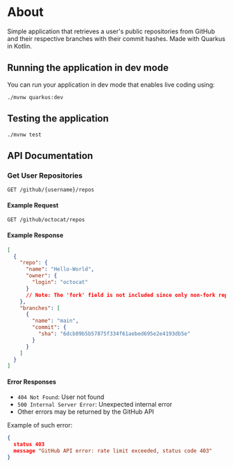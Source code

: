 # About

Simple application that retrieves a user's public repositories from GitHub and their respective branches with their commit hashes.
Made with Quarkus in Kotlin.

## Running the application in dev mode

You can run your application in dev mode that enables live coding using:

```shell script
./mvnw quarkus:dev
```

## Testing the application

```shell script
./mvnw test
```

## API Documentation

### Get User Repositories

```
GET /github/{username}/repos
```

#### Example Request

```
GET /github/octocat/repos
```

#### Example Response

```json
[
  {
    "repo": {
      "name": "Hello-World",
      "owner": {
        "login": "octocat"
      }
      // Note: The 'fork' field is not included since only non-fork repositories are returned
    },
    "branches": [
      {
        "name": "main",
        "commit": {
          "sha": "6dcb09b5b57875f334f61aebed695e2e4193db5e"
        }
      }
    ]
  }
]
```

#### Error Responses

- `404 Not Found`: User not found
- `500 Internal Server Error`: Unexpected internal error
- Other errors may be returned by the GitHub API

Example of such error:

```json
{
  status 403
  message "GitHub API error: rate limit exceeded, status code 403"
}

```
